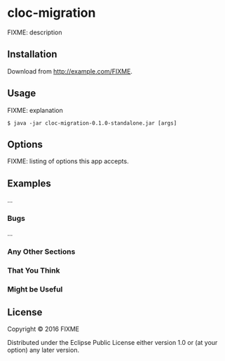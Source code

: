 # cloc-migration

FIXME: description

## Installation

Download from http://example.com/FIXME.

## Usage

FIXME: explanation

    $ java -jar cloc-migration-0.1.0-standalone.jar [args]

## Options

FIXME: listing of options this app accepts.

## Examples

...

### Bugs

...

### Any Other Sections
### That You Think
### Might be Useful

## License

Copyright © 2016 FIXME

Distributed under the Eclipse Public License either version 1.0 or (at
your option) any later version.
